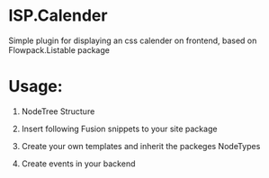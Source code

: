 # ISP.Calender

Simple plugin for displaying an css calender on frontend, based on Flowpack.Listable package

# Usage:

1. NodeTree Structure

2. Insert following Fusion snippets to your site package

3. Create your own templates and inherit the packeges NodeTypes

4. Create events in your backend
